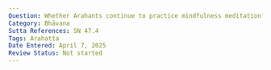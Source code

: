 ```yaml
---
Question: Whether Arahants continue to practice mindfulness meditation?
Category: Bhāvana
Sutta References: SN 47.4
Tags: Arahatta
Date Entered: April 7, 2025
Review Status: Not started
---
```

